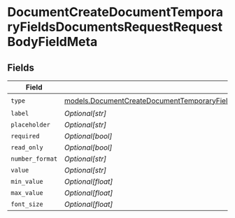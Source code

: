 # DocumentCreateDocumentTemporaryFieldsDocumentsRequestRequestBodyFieldMeta


## Fields

| Field                                                                                                                                                                                                    | Type                                                                                                                                                                                                     | Required                                                                                                                                                                                                 | Description                                                                                                                                                                                              |
| -------------------------------------------------------------------------------------------------------------------------------------------------------------------------------------------------------- | -------------------------------------------------------------------------------------------------------------------------------------------------------------------------------------------------------- | -------------------------------------------------------------------------------------------------------------------------------------------------------------------------------------------------------- | -------------------------------------------------------------------------------------------------------------------------------------------------------------------------------------------------------- |
| `type`                                                                                                                                                                                                   | [models.DocumentCreateDocumentTemporaryFieldsDocumentsRequestRequestBodyRecipients8FieldMetaType](../models/documentcreatedocumenttemporaryfieldsdocumentsrequestrequestbodyrecipients8fieldmetatype.md) | :heavy_check_mark:                                                                                                                                                                                       | N/A                                                                                                                                                                                                      |
| `label`                                                                                                                                                                                                  | *Optional[str]*                                                                                                                                                                                          | :heavy_minus_sign:                                                                                                                                                                                       | N/A                                                                                                                                                                                                      |
| `placeholder`                                                                                                                                                                                            | *Optional[str]*                                                                                                                                                                                          | :heavy_minus_sign:                                                                                                                                                                                       | N/A                                                                                                                                                                                                      |
| `required`                                                                                                                                                                                               | *Optional[bool]*                                                                                                                                                                                         | :heavy_minus_sign:                                                                                                                                                                                       | N/A                                                                                                                                                                                                      |
| `read_only`                                                                                                                                                                                              | *Optional[bool]*                                                                                                                                                                                         | :heavy_minus_sign:                                                                                                                                                                                       | N/A                                                                                                                                                                                                      |
| `number_format`                                                                                                                                                                                          | *Optional[str]*                                                                                                                                                                                          | :heavy_minus_sign:                                                                                                                                                                                       | N/A                                                                                                                                                                                                      |
| `value`                                                                                                                                                                                                  | *Optional[str]*                                                                                                                                                                                          | :heavy_minus_sign:                                                                                                                                                                                       | N/A                                                                                                                                                                                                      |
| `min_value`                                                                                                                                                                                              | *Optional[float]*                                                                                                                                                                                        | :heavy_minus_sign:                                                                                                                                                                                       | N/A                                                                                                                                                                                                      |
| `max_value`                                                                                                                                                                                              | *Optional[float]*                                                                                                                                                                                        | :heavy_minus_sign:                                                                                                                                                                                       | N/A                                                                                                                                                                                                      |
| `font_size`                                                                                                                                                                                              | *Optional[float]*                                                                                                                                                                                        | :heavy_minus_sign:                                                                                                                                                                                       | N/A                                                                                                                                                                                                      |